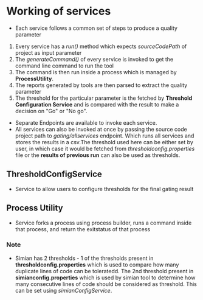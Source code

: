 # Working of services

* Each service follows a common set of steps to produce a quality parameter
1) Every service has a *run()* method which expects *sourceCodePath* of project as input parameter 
2) The *generateCommand()* of every service is invoked to get the command line command to run the tool
3) The command is then run inside a process which is managed by **ProcessUtility**.
4) The reports generated by tools are then parsed to extract the quality parameter
5) The threshold for the particular parameter is the fetched by **Threshold Configuration Service** and is compared with the result to 
make a decision on "Go" or "No go".

* Separate Endpoints are available to invoke each service.
* All services can also be invoked at once by passing the source code project path to *gating/allservices* endpoint. Which runs all services
and stores the results in a csv.The threshold used here can be either set by user, in which case it would be fetched from *thresholdconfig.properties*
file or the **results of previous run** can also be used as thresholds.

## ThresholdConfigService
* Service to allow users to configure thresholds for the final gating result

## Process Utility
* Service forks a process using process builder, runs a command inside that process, and return the exitstatus of that process 

### Note
* Simian has 2 thresholds - 1 of the thresholds present in **thresholdconfig.properties** which is used to compare how many duplicate lines
of code can be toleratedd. The 2nd threshold present in **simianconfig.properties** which is used by simian tool to determine how 
many consecutive lines of code should be considered as threshold. This can be set using *simianConfigService*.
